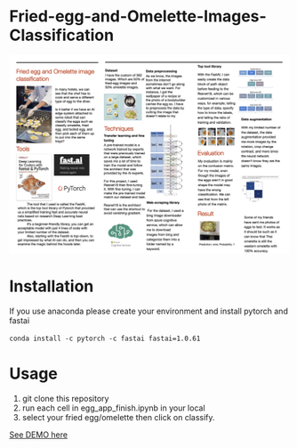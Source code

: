 # Fried-egg-and-Omelette-Images-Classification
![alt text](https://github.com/tontosirikul/Fried-egg-and-Omelette-Images-Classification/blob/main/Egg-Classification.jpg?raw=true)
# Installation
If you use anaconda please create your environment and install pytorch and fastai

`conda install -c pytorch -c fastai fastai=1.0.61`
# Usage
1. git clone this repository
2. run each cell in egg_app_finish.ipynb in your local
3. select your fried egg/omelette then click on classify.

  [See DEMO here](https://youtu.be/6xNEK4WI_I8)
